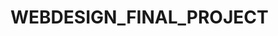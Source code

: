# WEBDESIGN_FINAL_PROJECT
<!--
Group members (5):

Johnny Vinh Quoc Le - s354517
Daniel Duy Mai -
Daniel Westgaard -
Sondre -
Sondre -